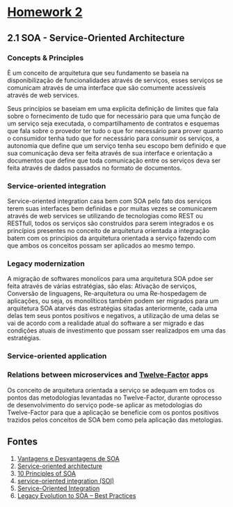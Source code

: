 # [Homework 2](https://github.com/vinicius3w/if1007-Microservices/blob/master/hw/HW2.md)

## 2.1 SOA - Service-Oriented Architecture

### Concepts & Principles 

È um conceito de arquitetura que seu fundamento se baseia na disponibilização de funcionalidades através de serviços, esses serviços se comunicam através de uma interface que são comumente acessiveis através de web services.

Seus princípios se baseiam em uma explicita definição de limites que fala sobre o fornecimento de tudo que for necessário para que uma função de um serviço seja executada, o compartilhamento de contratos e esquemas que fala sobre o provedor ter tudo o que for necessário para prover quanto o consumidor tenha tudo que for necessário para consumir os serviços, a autonomia que define que um serviço tenha seu escopo bem definido e que sua comunicação deva ser feita através de sua interface e orientação a documentos que define que toda comunicação entre os serviços deva ser feita através de dados passados no formato de documentos.

### Service-oriented integration

Service-oriented integration casa bem com SOA pelo fato dos serviços terem suas interfaces bem definidas e por muitas vezes se comunicarem através de web services se utilizando de tecnologias como REST ou RESTfull, todos os serviços são construídos para serem integrados e os princípios presentes no conceito de arquitetura orientada a integração batem com os princípios da arquitetura orientada a serviço fazendo com que ambos os conceitos possam ser aplicados ao mesmo tempo.

### Legacy modernization

A migração de softwares monolícos para uma arquitetura SOA pdoe ser feita através de várias estratégias, são elas: Ativação de serviços, Conversão de linguagens, Re-arquitetura ou uma Re-hospedagem de aplicações, ou seja, os monolíticos também podem ser migrados para um arquitetura SOA atarvés das estratégias sitadas anteriormente, cada uma delas tem seus pontos positivos e negativos, a utilização de uma delas se vai de acordo com a realidade atual do software a ser migrado e das condições atuais de investimento que possam sser realizadpos em uma das estratégias.

### Service-oriented application


### Relations between microservices and [Twelve-Factor](https://12factor.net/) apps

Os conceito de arquitetura orientada a serviço se adequam em todos os pontos das metodologias levantadas no Twelve-Factor, durante oprocesso de desenvolvimento do serviço pode-se aplicar as metodologias do Twelve-Factor para que a aplicação se beneficie com os pontos positivos trazidos pelos conceitos de SOA bem como pela aplicação das metologias.

## Fontes

1. [Vantagens e Desvantagens de SOA](https://www.devmedia.com.br/vantagens-e-desvantagens-de-soa/27437)
1. [Service-oriented architecture](https://pt.wikipedia.org/wiki/Service-oriented_architecture#Defini%C3%A7%C3%B5es_de_SOA)
1. [10 Principles of SOA](https://www.infoq.com/articles/tilkov-10-soa-principles)
1. [service-oriented integration (SOI)](http://searchmicroservices.techtarget.com/definition/service-oriented-integration-SOI)
1. [Service-Oriented Integration](https://msdn.microsoft.com/en-us/library/ff647687.aspx)
1. [Legacy Evolution to SOA – Best Practices](http://www.opengroup.org/soa/source-book/l2soa/p4.htm)